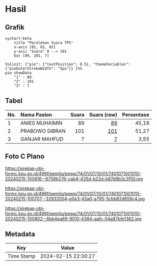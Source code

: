 # Hasil

## Grafik

```mermaid
xychart-beta
    title "Perolehan Suara TPS"
    x-axis [01, 02, 03]
    y-axis "Suara" 0 --> 101
    bar [89, 101, 7]
```

```mermaid
%%{init: {"pie": {"textPosition": 0.5}, "themeVariables": {"pieOuterStrokeWidth": "5px"}} }%%
pie showData
    "1" : 89
    "2" : 101
    "3" : 7
```

## Tabel

| No. | Nama Paslon    | Suara | Suara (raw) | Persentase |
|:--- |:-------------- | -----:| -----------:| ----------:|
| 1   | ANIES MUHAIMIN | 89    | [89][p-1]   | 45,18      |
| 2   | PRABOWO GIBRAN | 101   | [101][p-2]  | 51,27      |
| 3   | GANJAR MAHFUD  | 7     | [7][p-3]    | 3,55       |


[p-1]: https://github.com/gigit-pemilu/pemilu-2024-74-sulawesi-tenggara/blob/main/pilpres/hitung-suara/sub/74-sulawesi-tenggara/sub/01-kolaka/sub/07-pomalaa/sub/1001-dawi-dawi/sub/010-tps/sub/paslon-1.txt
[p-2]: https://github.com/gigit-pemilu/pemilu-2024-74-sulawesi-tenggara/blob/main/pilpres/hitung-suara/sub/74-sulawesi-tenggara/sub/01-kolaka/sub/07-pomalaa/sub/1001-dawi-dawi/sub/010-tps/sub/paslon-2.txt
[p-3]: https://github.com/gigit-pemilu/pemilu-2024-74-sulawesi-tenggara/blob/main/pilpres/hitung-suara/sub/74-sulawesi-tenggara/sub/01-kolaka/sub/07-pomalaa/sub/1001-dawi-dawi/sub/010-tps/sub/paslon-3.txt

## Foto C Plano

https://sirekap-obj-formc.kpu.go.id/496f/pemilu/ppwp/74/01/07/10/01/7401071001010-20240215-100616--6758b276-cab4-435d-b22d-b87d9b3c3f50.jpg

https://sirekap-obj-formc.kpu.go.id/496f/pemilu/ppwp/74/01/07/10/01/7401071001010-20240215-100707--32932004-e0e3-43a0-a795-3cbb82d659c4.jpg

https://sirekap-obj-formc.kpu.go.id/496f/pemilu/ppwp/74/01/07/10/01/7401071001010-20240215-100802--8bb4ea69-9010-4384-aafc-04a87bfe1362.jpg


## Metadata

| Key        | Value               |
| ---------- | ------------------- |
| Time Stamp | 2024-02-15 22:30:27 |



